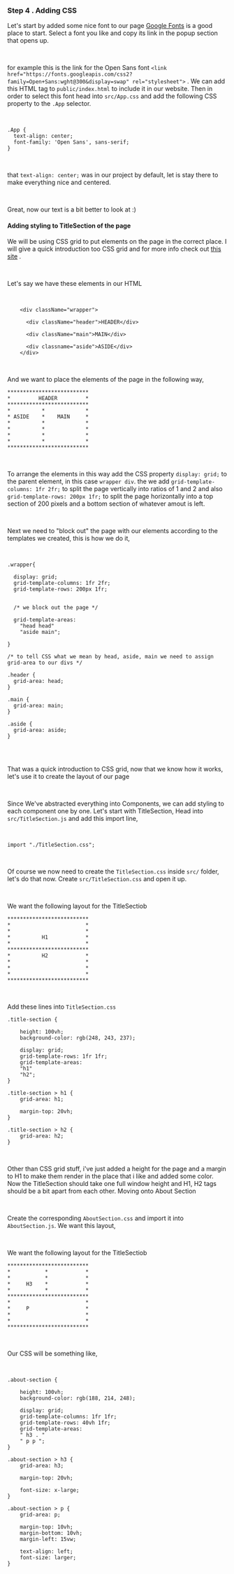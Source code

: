 ### Step 4 . Adding CSS

Let's start by added some nice font to our page [Google Fonts](https://fonts.google.com/) is a good place to start. Select a font you like and copy its link in the popup section that opens up.

<br />

for example this is the link for the Open Sans font `<link href="https://fonts.googleapis.com/css2?family=Open+Sans:wght@300&display=swap" rel="stylesheet">` . We can add this HTML tag to `public/index.html` to include it in our website. Then in order to select this font head into `src/App.css` and add the following CSS property to the `.App` selector.

<br />

```
.App {
  text-align: center;
  font-family: 'Open Sans', sans-serif;
}

```

<br />

that `text-align: center;` was in our project by default, let is stay there to make everything nice and centered.

<br />


Great, now our text is a bit better to look at :)

#### Adding styling to TitleSection of the page 


We will be using CSS grid to put elements on the page in the correct place. I will give a quick introduction too CSS grid and for more info check out [this site](https://css-tricks.com/snippets/css/complete-guide-grid/) .

<br />

Let's say we have these elements in our HTML

<br />

```
    <div className="wrapper">

      <div className="header">HEADER</div>

      <div className="main">MAIN</div>

      <div classname="aside">ASIDE</div>
    </div>

```

<br />

And we want to place the elements of the page in the following way,

```
**************************  
*         HEADER         *
************************** 
*          *             *
* ASIDE    *    MAIN     *
*          *             *
*          *             *
*          *             *
*          *             *
**************************  

```

<br />

To arrange the elements in this way add the CSS property `display: grid;` to the parent element, in this case `wrapper div`. the we add `grid-template-columns: 1fr 2fr;` to split the page vertically into ratios of 1 and 2 and also `grid-template-rows: 200px 1fr;` to split the page horizontally into a top section of 200 pixels and a bottom section of whatever amout is left.


<br />

Next we need to "block out" the page with our elements according to the templates we created, this is how we do it,

<br />

```
.wrapper{

  display: grid;
  grid-template-columns: 1fr 2fr;
  grid-template-rows: 200px 1fr;


  /* we block out the page */

  grid-template-areas:
    "head head"
    "aside main";
  
}

/* to tell CSS what we mean by head, aside, main we need to assign grid-area to our divs */

.header {
  grid-area: head;
}

.main {
  grid-area: main;
}

.aside {
  grid-area: aside;
}


```

<br />

That was a quick introduction to CSS grid, now that we know how it works, let's use it to create the layout of our page

<br />

Since We've abstracted everything into Components, we can add styling to each component one by one. Let's start with TitleSection, Head into `src/TitleSection.js` and add this import line,

<br />

`import "./TitleSection.css";` 

<br />

Of course we now need to create the `TitleSection.css` inside `src/` folder, let's do that now. Create `src/TitleSection.css` and open it up.


<br />

We want the following layout for the TitleSectiob

```
**************************  
*                        *
*                        * 
*          H1            *
*                        *
**************************
*          H2            *
*                        *
*                        *
*                        *
**************************  

```

<br />

Add these lines into `TitleSection.css`

```
.title-section {

    height: 100vh;
    background-color: rgb(248, 243, 237);

    display: grid;
    grid-template-rows: 1fr 1fr;
    grid-template-areas: 
    "h1"
    "h2";
}

.title-section > h1 {
    grid-area: h1;

    margin-top: 20vh;
}

.title-section > h2 {
    grid-area: h2;
}

```

<br />

Other than CSS grid stuff, i've just added a height for the page and a margin to H1 to make them render in the place that i like and added some color. Now the TitleSection should take one full window height and H1, H2 tags should be a bit apart from each other. Moving onto About Section

<br />

Create the corresponding `AboutSection.css` and import it into `AboutSection.js`. We want this layout,

<br />

We want the following layout for the TitleSectiob

```
**************************  
*           *            *
*           *            * 
*     H3    *            *
*           *            *
************************** 
*                        *
*     P                  *
*                        *
*                        *
**************************  

```

<br />

Our CSS will be something like,

<br />

```
.about-section {

    height: 100vh;
    background-color: rgb(188, 214, 248);

    display: grid;
    grid-template-columns: 1fr 1fr;
    grid-template-rows: 40vh 1fr;
    grid-template-areas: 
    " h3 . "
    " p p ";
}

.about-section > h3 {
    grid-area: h3;

    margin-top: 20vh;

    font-size: x-large;
}

.about-section > p {
    grid-area: p;

    margin-top: 10vh;
    margin-bottom: 10vh;
    margin-left: 15vw;

    text-align: left;
    font-size: larger;
}

```

<br />





